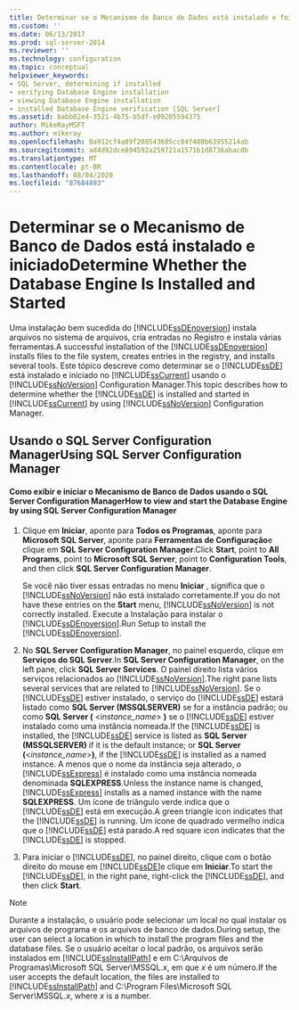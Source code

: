 ```yaml
---
title: Determinar se o Mecanismo de Banco de Dados está instalado e foi iniciado | Microsoft Docs
ms.custom: ''
ms.date: 06/13/2017
ms.prod: sql-server-2014
ms.reviewer: ''
ms.technology: configuration
ms.topic: conceptual
helpviewer_keywords:
- SQL Server, determining if installed
- verifying Database Engine installation
- viewing Database Engine installation
- installed Database Engine verification [SQL Server]
ms.assetid: babb02e4-3521-4b75-b5df-e09205594375
author: MikeRayMSFT
ms.author: mikeray
ms.openlocfilehash: 0a912cf4a89f208543605cc84f480b63955214ab
ms.sourcegitcommit: ad4d92dce894592a259721a1571b1d8736abacdb
ms.translationtype: MT
ms.contentlocale: pt-BR
ms.lasthandoff: 08/04/2020
ms.locfileid: "87684893"
---
```

# <a name="determine-whether-the-database-engine-is-installed-and-started"></a><span data-ttu-id="f111f-102">Determinar se o Mecanismo de Banco de Dados está instalado e iniciado</span><span class="sxs-lookup"><span data-stu-id="f111f-102">Determine Whether the Database Engine Is Installed and Started</span></span>
  <span data-ttu-id="f111f-103">Uma instalação bem sucedida do [!INCLUDE[ssDEnoversion](../../includes/ssdenoversion-md.md)] instala arquivos no sistema de arquivos, cria entradas no Registro e instala várias ferramentas.</span><span class="sxs-lookup"><span data-stu-id="f111f-103">A successful installation of the [!INCLUDE[ssDEnoversion](../../includes/ssdenoversion-md.md)] installs files to the file system, creates entries in the registry, and installs several tools.</span></span> <span data-ttu-id="f111f-104">Este tópico descreve como determinar se o [!INCLUDE[ssDE](../../includes/ssde-md.md)] está instalado e iniciado no [!INCLUDE[ssCurrent](../../includes/sscurrent-md.md)] usando o [!INCLUDE[ssNoVersion](../../includes/ssnoversion-md.md)] Configuration Manager.</span><span class="sxs-lookup"><span data-stu-id="f111f-104">This topic describes how to determine whether the [!INCLUDE[ssDE](../../includes/ssde-md.md)] is installed and started in [!INCLUDE[ssCurrent](../../includes/sscurrent-md.md)] by using [!INCLUDE[ssNoVersion](../../includes/ssnoversion-md.md)] Configuration Manager.</span></span>  
  
##  <a name="using-sql-server-configuration-manager"></a><a name="SSMSProcedure"></a> <span data-ttu-id="f111f-105">Usando o SQL Server Configuration Manager</span><span class="sxs-lookup"><span data-stu-id="f111f-105">Using SQL Server Configuration Manager</span></span>  
  
#### <a name="how-to-view-and-start-the-database-engine-by-using-sql-server-configuration-manager"></a><span data-ttu-id="f111f-106">Como exibir e iniciar o Mecanismo de Banco de Dados usando o SQL Server Configuration Manager</span><span class="sxs-lookup"><span data-stu-id="f111f-106">How to view and start the Database Engine by using SQL Server Configuration Manager</span></span>  
  
1.  <span data-ttu-id="f111f-107">Clique em **Iniciar**, aponte para **Todos os Programas**, aponte para **Microsoft SQL Server**, aponte para **Ferramentas de Configuração**e clique em **SQL Server Configuration Manager**.</span><span class="sxs-lookup"><span data-stu-id="f111f-107">Click **Start**, point to **All Programs**, point to **Microsoft SQL Server**, point to **Configuration Tools**, and then click **SQL Server Configuration Manager**.</span></span>  
  
     <span data-ttu-id="f111f-108">Se você não tiver essas entradas no menu **Iniciar** , significa que o [!INCLUDE[ssNoVersion](../../includes/ssnoversion-md.md)] não está instalado corretamente.</span><span class="sxs-lookup"><span data-stu-id="f111f-108">If you do not have these entries on the **Start** menu, [!INCLUDE[ssNoVersion](../../includes/ssnoversion-md.md)] is not correctly installed.</span></span> <span data-ttu-id="f111f-109">Execute a Instalação para instalar o [!INCLUDE[ssDEnoversion](../../includes/ssdenoversion-md.md)].</span><span class="sxs-lookup"><span data-stu-id="f111f-109">Run Setup to install the [!INCLUDE[ssDEnoversion](../../includes/ssdenoversion-md.md)].</span></span>  
  
2.  <span data-ttu-id="f111f-110">No **SQL Server Configuration Manager**, no painel esquerdo, clique em **Serviços do SQL Server**.</span><span class="sxs-lookup"><span data-stu-id="f111f-110">In **SQL Server Configuration Manager**, on the left pane, click **SQL Server Services**.</span></span> <span data-ttu-id="f111f-111">O painel direito lista vários serviços relacionados ao [!INCLUDE[ssNoVersion](../../includes/ssnoversion-md.md)].</span><span class="sxs-lookup"><span data-stu-id="f111f-111">The right pane lists several services that are related to [!INCLUDE[ssNoVersion](../../includes/ssnoversion-md.md)].</span></span> <span data-ttu-id="f111f-112">Se o [!INCLUDE[ssDE](../../includes/ssde-md.md)] estiver instalado, o serviço do [!INCLUDE[ssDE](../../includes/ssde-md.md)] estará listado como **SQL Server (MSSQLSERVER)** se for a instância padrão; ou como **SQL Server (** \<*instance_name*> **)** se o [!INCLUDE[ssDE](../../includes/ssde-md.md)] estiver instalado como uma instância nomeada.</span><span class="sxs-lookup"><span data-stu-id="f111f-112">If the [!INCLUDE[ssDE](../../includes/ssde-md.md)] is installed, the [!INCLUDE[ssDE](../../includes/ssde-md.md)] service is listed as **SQL Server (MSSQLSERVER)** if it is the default instance; or **SQL Server (**\<*instance_name*>**)**, if the [!INCLUDE[ssDE](../../includes/ssde-md.md)] is installed as a named instance.</span></span> <span data-ttu-id="f111f-113">A menos que o nome da instância seja alterado, o [!INCLUDE[ssExpress](../../includes/ssexpress-md.md)] é instalado como uma instância nomeada denominada **SQLEXPRESS**.</span><span class="sxs-lookup"><span data-stu-id="f111f-113">Unless the instance name is changed, [!INCLUDE[ssExpress](../../includes/ssexpress-md.md)] installs as a named instance with the name **SQLEXPRESS**.</span></span> <span data-ttu-id="f111f-114">Um ícone de triângulo verde indica que o [!INCLUDE[ssDE](../../includes/ssde-md.md)] está em execução.</span><span class="sxs-lookup"><span data-stu-id="f111f-114">A green triangle icon indicates that the [!INCLUDE[ssDE](../../includes/ssde-md.md)] is running.</span></span> <span data-ttu-id="f111f-115">Um ícone de quadrado vermelho indica que o [!INCLUDE[ssDE](../../includes/ssde-md.md)] está parado.</span><span class="sxs-lookup"><span data-stu-id="f111f-115">A red square icon indicates that the [!INCLUDE[ssDE](../../includes/ssde-md.md)] is stopped.</span></span>  
  
3.  <span data-ttu-id="f111f-116">Para iniciar o [!INCLUDE[ssDE](../../includes/ssde-md.md)], no painel direito, clique com o botão direito do mouse em [!INCLUDE[ssDE](../../includes/ssde-md.md)]e clique em **Iniciar**.</span><span class="sxs-lookup"><span data-stu-id="f111f-116">To start the [!INCLUDE[ssDE](../../includes/ssde-md.md)], in the right pane, right-click the [!INCLUDE[ssDE](../../includes/ssde-md.md)], and then click **Start**.</span></span>  
  
> [!NOTE]  
>  <span data-ttu-id="f111f-117">Durante a instalação, o usuário pode selecionar um local no qual instalar os arquivos de programa e os arquivos de banco de dados.</span><span class="sxs-lookup"><span data-stu-id="f111f-117">During setup, the user can select a location in which to install the program files and the database files.</span></span> <span data-ttu-id="f111f-118">Se o usuário aceitar o local padrão, os arquivos serão instalados em [!INCLUDE[ssInstallPath](../../includes/ssinstallpath-md.md)] e em C:\Arquivos de Programas\Microsoft SQL Server\MSSQL.*x*, em que *x* é um número.</span><span class="sxs-lookup"><span data-stu-id="f111f-118">If the user accepts the default location, the files are installed to [!INCLUDE[ssInstallPath](../../includes/ssinstallpath-md.md)] and C:\Program Files\Microsoft SQL Server\MSSQL.*x*, where *x* is a number.</span></span>  
  
  
